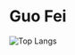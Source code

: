 # Guo Fei


![Top Langs](https://github-readme-stats.vercel.app/api/top-langs/?username=goffyguo&layout=compact)

